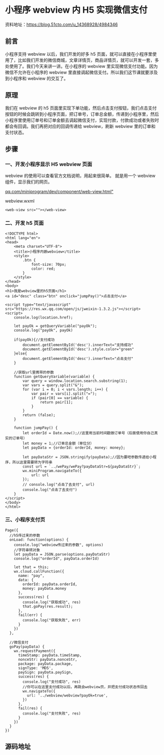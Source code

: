# 小程序 webview 内 H5 实现微信支付

资料地址：https://blog.51cto.com/u_14368928/4984346

## 前言

小程序支持 webview 以后，我们开发的好多 h5 页面，就可以直接在小程序里使用了，比如我们开发的微信商城，文章详情页，商品详情页，就可以开发一套，多处使用了。我们今天来讲一讲。在小程序的 webview 里实现微信支付功能。因为微信不允许在小程序的 webview 里直接调起微信支付。所以我们这节课就要涉及到小程序和 webview 的交互了。

## 原理

我们在 webview 的 h5 页面里实现下单功能，然后点击支付按钮，我们点击支付按钮的时候会跳转到小程序页面，把订单号，订单总金额，传递到小程序里，然后小程序里使用订单号和订单金额去调起微信支付，实现付款，付款成功或者失败时都会有回调。我们再把对应的回调传递给 webview，刷新 webview 里的订单和支付状态。

## 步骤

### 一、开发小程序显示 H5 webview 页面

webview 的使用可以查看官方文档说明，用起来很简单。​ 就是用一个 webview 组件，显示我们的网页。

[qq.com/miniprogram/dev/component/web-view.html"](https://developers.weixin.qq.com/miniprogram/dev/component/web-view.html​​)

webview.wxml

```
<web-view src=""></web-view>
```

### 二、开发 h5 页面

```
<!DOCTYPE html>
<html lang="en">
<head>
    <meta charset="UTF-8">
    <title>小程序内嵌webview</title>
    <style>
        .btn {
            font-size: 70px;
            color: red;
        }
    </style>
</head>
<body>
<h1>我是webview里的h5页面</h1>
<a id="desc" class="btn" onclick="jumpPay()">点击支付</a>

<script type="text/javascript" src="https://res.wx.qq.com/open/js/jweixin-1.3.2.js"></script>
<script>
    console.log(location.href);

    let payOk = getQueryVariable("payOk");
    console.log("payOk", payOk)

    if(payOk){//支付成功
        document.getElementById('desc').innerText="支持成功"
        document.getElementById('desc').style.color="green"
    }else{
        document.getElementById('desc').innerText="点击支付"
    }

    //获取url里携带的参数
    function getQueryVariable(variable) {
        var query = window.location.search.substring(1);
        var vars = query.split("&");
        for (var i = 0; i < vars.length; i++) {
            var pair = vars[i].split("=");
            if (pair[0] == variable) {
                return pair[1];
            }
        }
        return (false);
    }

    function jumpPay() {
        let orderId = Date.now();//这里用当前时间戳做订单号（后面使用你自己真实的订单号）
        let money = 1;//订单总金额（单位分）
        let payData = {orderId: orderId, money: money};

        let payDataStr = JSON.stringify(payData);//因为要吧参数传递给小程序，所以这里需要转为字符串
        const url = `../wePay/wePay?payDataStr=${payDataStr}`;
        wx.miniProgram.navigateTo({
            url: url
        });
        // console.log("点击了去支付", url)
        console.log("点击了去支付")
    }
</script>
</body>
</html>
```

### 三、小程序支付页

```
Page({
  //h5传过来的参数
  onLoad: function(options) {
    console.log("webview传过来的参数", options)
    //字符串转对象
    let payData = JSON.parse(options.payDataStr)
    console.log("orderId", payData.orderId)

    let that = this;
    wx.cloud.callFunction({
      name: "pay",
      data: {
        orderId: payData.orderId,
        money: payData.money
      },
      success(res) {
        console.log("获取成功", res)
        that.goPay(res.result);
      },
      fail(err) {
        console.log("获取失败", err)
      }
    })
  },

  //微信支付
  goPay(payData) {
    wx.requestPayment({
      timeStamp: payData.timeStamp,
      nonceStr: payData.nonceStr,
      package: payData.package,
      signType: 'MD5',
      paySign: payData.paySign,
      success(res) {
        console.log("支付成功", res)
        //你可以在这里支付成功以后，再跳会webview页，并把支付成功状态传回去
        wx.navigateTo({
          url: '../webview/webview?payOk=true',
        })
      },
      fail(res) {
        console.log("支付失败", res)
      }
    })
  }
})
```

## 源码地址
